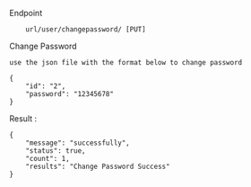 Endpoint
````
    url/user/changepassword/ [PUT]
````
Change Password 
```
use the json file with the format below to change password
```
````
{
    "id": "2",
    "password": "12345678"
}
````

Result :
````
{
    "message": "successfully",
    "status": true,
    "count": 1,
    "results": "Change Password Success"
}
````